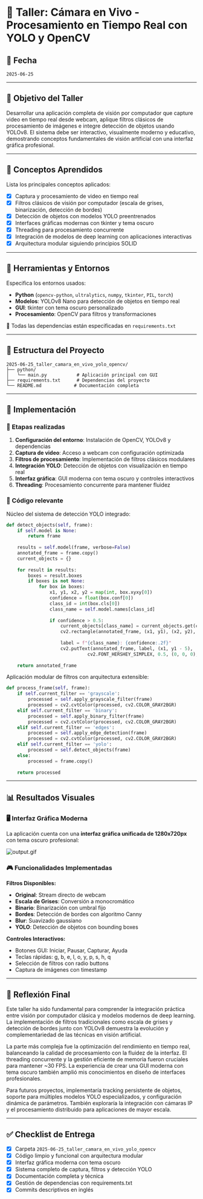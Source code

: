 # 🧪 Taller: Cámara en Vivo - Procesamiento en Tiempo Real con YOLO y OpenCV

## 📅 Fecha
`2025-06-25`

---

## 🎯 Objetivo del Taller

Desarrollar una aplicación completa de visión por computador que capture video en tiempo real desde webcam, aplique filtros clásicos de procesamiento de imágenes e integre detección de objetos usando YOLOv8. El sistema debe ser interactivo, visualmente moderno y educativo, demostrando conceptos fundamentales de visión artificial con una interfaz gráfica profesional.

---

## 🧠 Conceptos Aprendidos

Lista los principales conceptos aplicados:

- [x] Captura y procesamiento de video en tiempo real
- [x] Filtros clásicos de visión por computador (escala de grises, binarización, detección de bordes)
- [x] Detección de objetos con modelos YOLO preentrenados
- [x] Interfaces gráficas modernas con tkinter y tema oscuro
- [x] Threading para procesamiento concurrente
- [x] Integración de modelos de deep learning con aplicaciones interactivas
- [x] Arquitectura modular siguiendo principios SOLID

---

## 🔧 Herramientas y Entornos

Especifica los entornos usados:

- **Python** (`opencv-python`, `ultralytics`, `numpy`, `tkinter`, `PIL`, `torch`)
- **Modelos**: YOLOv8 Nano para detección de objetos en tiempo real
- **GUI**: tkinter con tema oscuro personalizado
- **Procesamiento**: OpenCV para filtros y transformaciones

📌 Todas las dependencias están especificadas en `requirements.txt`

---

## 📁 Estructura del Proyecto

```
2025-06-25_taller_camara_en_vivo_yolo_opencv/
├── python/
│   └── main.py           # Aplicación principal con GUI
├── requirements.txt      # Dependencias del proyecto
└── README.md            # Documentación completa
```

---

## 🧪 Implementación

### 🔹 Etapas realizadas

1. **Configuración del entorno**: Instalación de OpenCV, YOLOv8 y dependencias
2. **Captura de video**: Acceso a webcam con configuración optimizada
3. **Filtros de procesamiento**: Implementación de filtros clásicos modulares
4. **Integración YOLO**: Detección de objetos con visualización en tiempo real
5. **Interfaz gráfica**: GUI moderna con tema oscuro y controles interactivos
6. **Threading**: Procesamiento concurrente para mantener fluidez

### 🔹 Código relevante

Núcleo del sistema de detección YOLO integrado:

```python
def detect_objects(self, frame):
    if self.model is None:
        return frame
        
    results = self.model(frame, verbose=False)
    annotated_frame = frame.copy()
    current_objects = {}
    
    for result in results:
        boxes = result.boxes
        if boxes is not None:
            for box in boxes:
                x1, y1, x2, y2 = map(int, box.xyxy[0])
                confidence = float(box.conf[0])
                class_id = int(box.cls[0])
                class_name = self.model.names[class_id]
                
                if confidence > 0.5:
                    current_objects[class_name] = current_objects.get(class_name, 0) + 1
                    cv2.rectangle(annotated_frame, (x1, y1), (x2, y2), (0, 255, 0), 2)
                    
                    label = f"{class_name}: {confidence:.2f}"
                    cv2.putText(annotated_frame, label, (x1, y1 - 5), 
                              cv2.FONT_HERSHEY_SIMPLEX, 0.5, (0, 0, 0), 2)
    
    return annotated_frame
```

Aplicación modular de filtros con arquitectura extensible:

```python
def process_frame(self, frame):
    if self.current_filter == 'grayscale':
        processed = self.apply_grayscale_filter(frame)
        processed = cv2.cvtColor(processed, cv2.COLOR_GRAY2BGR)
    elif self.current_filter == 'binary':
        processed = self.apply_binary_filter(frame)
        processed = cv2.cvtColor(processed, cv2.COLOR_GRAY2BGR)
    elif self.current_filter == 'edges':
        processed = self.apply_edge_detection(frame)
        processed = cv2.cvtColor(processed, cv2.COLOR_GRAY2BGR)
    elif self.current_filter == 'yolo':
        processed = self.detect_objects(frame)
    else:
        processed = frame.copy()
    
    return processed
```

---

## 📊 Resultados Visuales

### 🖥️ Interfaz Gráfica Moderna

La aplicación cuenta con una **interfaz gráfica unificada de 1280x720px** con tema oscuro profesional:

![output.gif](resultados/output.gif)

### 🎮 Funcionalidades Implementadas

**Filtros Disponibles:**
- **Original**: Stream directo de webcam
- **Escala de Grises**: Conversión a monocromático
- **Binario**: Binarización con umbral fijo
- **Bordes**: Detección de bordes con algoritmo Canny
- **Blur**: Suavizado gaussiano
- **YOLO**: Detección de objetos con bounding boxes

**Controles Interactivos:**
- Botones GUI: Iniciar, Pausar, Capturar, Ayuda
- Teclas rápidas: g, b, e, l, o, y, p, s, h, q
- Selección de filtros con radio buttons
- Captura de imágenes con timestamp

---

## 💬 Reflexión Final

Este taller ha sido fundamental para comprender la integración práctica entre visión por computador clásica y modelos modernos de deep learning. La implementación de filtros tradicionales como escala de grises y detección de bordes junto con YOLOv8 demuestra la evolución y complementariedad de las técnicas en visión artificial.

La parte más compleja fue la optimización del rendimiento en tiempo real, balanceando la calidad de procesamiento con la fluidez de la interfaz. El threading concurrente y la gestión eficiente de memoria fueron cruciales para mantener ~30 FPS. La experiencia de crear una GUI moderna con tema oscuro también amplió mis conocimientos en diseño de interfaces profesionales.

Para futuros proyectos, implementaría tracking persistente de objetos, soporte para múltiples modelos YOLO especializados, y configuración dinámica de parámetros. También exploraría la integración con cámaras IP y el procesamiento distribuido para aplicaciones de mayor escala.

---

## ✅ Checklist de Entrega

- [x] Carpeta `2025-06-25_taller_camara_en_vivo_yolo_opencv`
- [x] Código limpio y funcional con arquitectura modular
- [x] Interfaz gráfica moderna con tema oscuro
- [x] Sistema completo de captura, filtros y detección YOLO
- [x] Documentación completa y técnica
- [x] Gestión de dependencias con requirements.txt
- [x] Commits descriptivos en inglés
